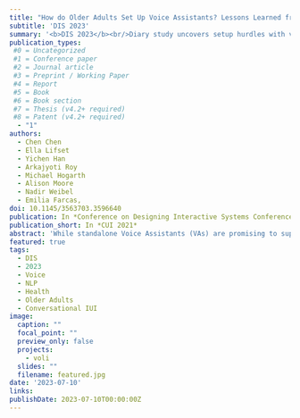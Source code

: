 ```yaml
---
title: "How do Older Adults Set Up Voice Assistants? Lessons Learned from a Deployment Experience for Older Adults to Set Up Standalone Voice Assistants"
subtitle: 'DIS 2023'
summary: '<b>DIS 2023</b><br/>Diary study uncovers setup hurdles with voice assistants and suggests UI tweaks.'
publication_types:
 #0 = Uncategorized
 #1 = Conference paper
 #2 = Journal article
 #3 = Preprint / Working Paper
 #4 = Report
 #5 = Book
 #6 = Book section
 #7 = Thesis (v4.2+ required)
 #8 = Patent (v4.2+ required)
  - "1"
authors:
  - Chen Chen
  - Ella Lifset
  - Yichen Han
  - Arkajyoti Roy
  - Michael Hogarth
  - Alison Moore
  - Nadir Weibel
  - Emilia Farcas,
doi: 10.1145/3563703.3596640
publication: In *Conference on Designing Interactive Systems Conference 2023 (DIS 2021)*
publication_short: In *CUI 2021*
abstract: 'While standalone Voice Assistants (VAs) are promising to support older adults’ daily routine and wellbeing management, onboarding and setting up these devices can be challenging. Although some older adults choose to seek assistance from technicians and adult children, easy set up processes that facilitate independent use are still critical, especially for those who do not have access to external resources. We aim to understand the older adults’ experience while setting up commercially available voice-only and voice-first screen-based VAs. Rooted in participants observations and semi-structured interviews, we designed a within-subject study with 10 older adults using Amazon Echo Dot and Echo Show. We identified the values of the built-in touchscreen and the instruction documents, as well as the impact of form factors, and outline important directions to support older adult independence with VAs.'
featured: true
tags:
  - DIS
  - 2023
  - Voice
  - NLP
  - Health
  - Older Adults
  - Conversational IUI
image:
  caption: ""
  focal_point: ""
  preview_only: false
  projects:
    - voli
  slides: ""
  filename: featured.jpg
date: '2023-07-10'
links:
publishDate: 2023-07-10T00:00:00Z
---
```

